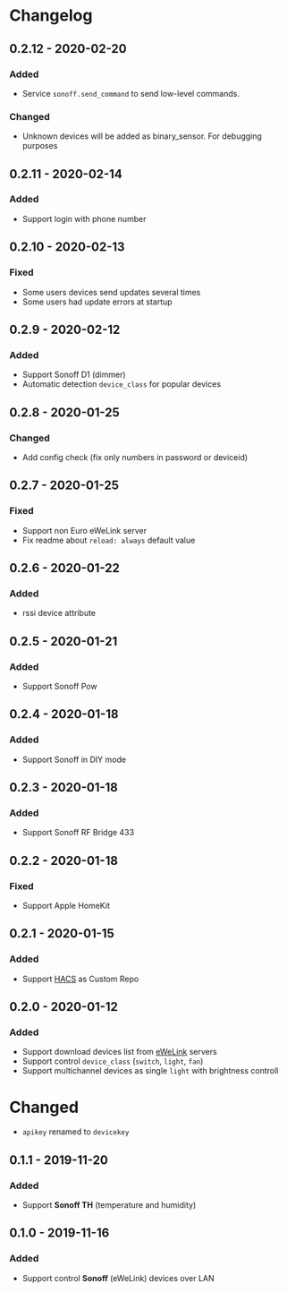 # Changelog

## 0.2.12 - 2020-02-20

### Added

- Service `sonoff.send_command` to send low-level commands.

### Changed

- Unknown devices will be added as binary_sensor. For debugging purposes

## 0.2.11 - 2020-02-14

### Added

- Support login with phone number

## 0.2.10 - 2020-02-13

### Fixed

- Some users devices send updates several times
- Some users had update errors at startup

## 0.2.9 - 2020-02-12

### Added

- Support Sonoff D1 (dimmer)
- Automatic detection `device_class` for popular devices

## 0.2.8 - 2020-01-25

### Changed

- Add config check (fix only numbers in password or deviceid)

## 0.2.7 - 2020-01-25

### Fixed

- Support non Euro eWeLink server
- Fix readme about `reload: always` default value

## 0.2.6 - 2020-01-22

### Added

- rssi device attribute

## 0.2.5 - 2020-01-21

### Added

- Support Sonoff Pow

## 0.2.4 - 2020-01-18

### Added

- Support Sonoff in DIY mode

## 0.2.3 - 2020-01-18

### Added

- Support Sonoff RF Bridge 433

## 0.2.2 - 2020-01-18

### Fixed

- Support Apple HomeKit

## 0.2.1 - 2020-01-15

### Added

- Support [HACS](https://hacs.xyz/) as Custom Repo

## 0.2.0 - 2020-01-12

### Added

- Support download devices list from [eWeLink](https://www.ewelink.cc/en/) servers
- Support control `device_class` (`switch`, `light`, `fan`)
- Support multichannel devices as single `light` with brightness controll

# Changed

- `apikey` renamed to `devicekey`

## 0.1.1 - 2019-11-20

### Added

- Support **Sonoff TH** (temperature and humidity)

## 0.1.0 - 2019-11-16

### Added

- Support control **Sonoff** (eWeLink) devices over LAN